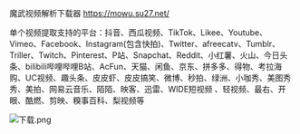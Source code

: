 魔武视频解析下载器
https://mowu.su27.net/

单个视频提取支持的平台：抖音、西瓜视频、TikTok、Likee、Youtube、Vimeo、Facebook、Instagram(包含快拍)、Twitter、afreecatv、Tumblr、Triller、Twitch、Pinterest、P站、Snapchat、Reddit、小红薯、火山、今日头条、bilibili哔哩哔哩B站、AcFun、天猫、闲鱼、京东、拼多多、得物、考拉海购、UC视频、趣头条、皮皮虾、皮皮搞笑、微博、秒拍、绿洲、小咖秀、美图秀秀、美拍、网易云音乐、陌陌、映客、迅雷、WIDE短视频 、轻视频、最右、开眼、酷燃、剪映、糗事百科、梨视频等

![下载.png](https://vip2.loli.io/2022/09/27/DEN5MqmbsK28lTC.png)
